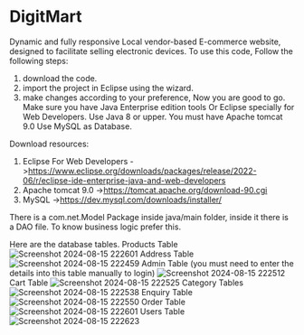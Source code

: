 # DigitMart
Dynamic and fully responsive Local vendor-based E-commerce website, designed to facilitate selling electronic devices.
To use this code, Follow the following steps:
  1. download the code.
  2. import the project in Eclipse using the wizard.
  3. make changes according to your preference, Now you are good to go.
Make sure you have Java Enterprise edition tools Or Eclipse specially for Web Developers.
Use Java 8 or upper.
You must have Apache tomcat 9.0
Use MySQL as Database.

Download resources:
 1. Eclipse For Web Developers ->https://www.eclipse.org/downloads/packages/release/2022-06/r/eclipse-ide-enterprise-java-and-web-developers
 2. Apache tomcat 9.0 ->https://tomcat.apache.org/download-90.cgi
 3. MySQL ->https://dev.mysql.com/downloads/installer/


There is a com.net.Model Package inside java/main folder, inside it there is a DAO file. To know business logic prefer this.

Here are the database tables.
Products Table
![Screenshot 2024-08-15 222601](https://github.com/user-attachments/assets/ce55dbf3-ec8c-4ac8-833b-0e137e449e6f)
Address Table
![Screenshot 2024-08-15 222459](https://github.com/user-attachments/assets/4130633b-1ef2-43fa-b7b8-802b9d4b70cc)
Admin Table (you must need to enter the details into this table manually to login)
![Screenshot 2024-08-15 222512](https://github.com/user-attachments/assets/9cedc96b-e91f-4ae7-9e7f-fe5fff523911)
Cart Table
![Screenshot 2024-08-15 222525](https://github.com/user-attachments/assets/129cf251-a2b7-4f85-bce4-1d21d096f66d)
Category Tables
![Screenshot 2024-08-15 222538](https://github.com/user-attachments/assets/7a104e00-945e-4ffd-872f-50299567cc86)
Enquiry Table
![Screenshot 2024-08-15 222550](https://github.com/user-attachments/assets/531f66e5-6015-4d43-a4dc-b90b9091c5ab)
Order Table
![Screenshot 2024-08-15 222601](https://github.com/user-attachments/assets/45335b1d-71df-4336-804f-4a311cae1bcd)
Users Table
![Screenshot 2024-08-15 222623](https://github.com/user-attachments/assets/3dd254fc-e094-476a-9cee-e9395a1da26e)






